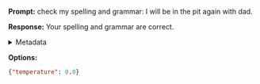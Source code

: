 **Prompt:**
check my spelling and grammar: I will be in the pit again with dad.

**Response:**
Your spelling and grammar are correct.

<details><summary>Metadata</summary>

- Duration: 692 ms
- Datetime: 2023-08-13T09:45:03.969653
- Model: gpt-3.5-turbo-0613

</details>

**Options:**
```json
{"temperature": 0.0}
```


